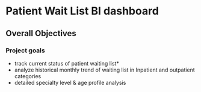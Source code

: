 # Patient Wait List BI dashboard 

## Overall Objectives
### Project goals

* track current status of patient waiting list*
* analyze historical monthly trend of waiting list in Inpatient and outpatient categories
* detailed specialty level & age profile analysis






